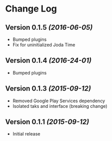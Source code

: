 Change Log
==========

Version 0.1.5 *(2016-06-05)*
----------------------------

 * Bumped plugins
 * Fix for uninitialized Joda Time


Version 0.1.4 *(2016-24-01)*
----------------------------

 * Bumped plugins

Version 0.1.3 *(2015-09-12)*
----------------------------

 * Removed Google Play Services dependency
 * Isolated taks and interface (breaking change)

Version 0.1.1 *(2015-09-12)*
----------------------------

 * Initial release
